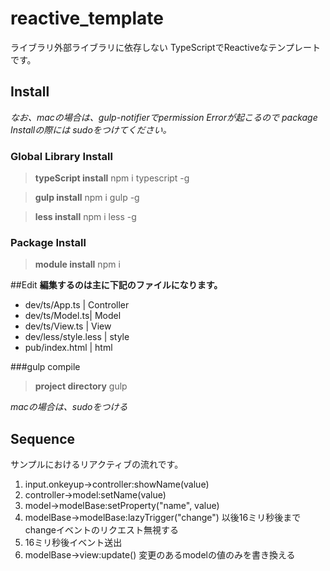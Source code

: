 # reactive_template
ライブラリ外部ライブラリに依存しない
TypeScriptでReactiveなテンプレートです。


## Install
*なお、macの場合は、gulp-notifierでpermission Errorが起こるので*
*package Installの際には sudoをつけてください。*

### Global Library Install
>**typeScript install**
>npm i typescript -g

>**gulp install**
>npm i gulp -g

>**less install**
>npm i less -g

### Package Install
>**module install**
>npm i


##Edit
**編集するのは主に下記のファイルになります。**

- dev/ts/App.ts | Controller
- dev/ts/Model.ts| Model
- dev/ts/View.ts | View
- dev/less/style.less | style
- pub/index.html | html

###gulp compile
>**project directory**
>gulp

*macの場合は、sudoをつける*

## Sequence
サンプルにおけるリアクティブの流れです。

1. input.onkeyup->controller:showName(value)
2. controller->model:setName(value)
3. model->modelBase:setProperty("name", value)
4. modelBase->modelBase:lazyTrigger("change")
   以後16ミリ秒後までchangeイベントのリクエスト無視する
5. 16ミリ秒後イベント送出
6. modelBase->view:update()
   変更のあるmodelの値のみを書き換える


